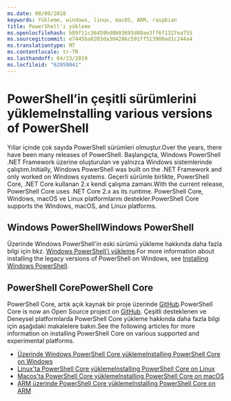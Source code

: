 ```yaml
---
ms.date: 08/09/2018
keywords: Yükleme, windows, linux, macOS, ARM, raspbian
title: PowerShell'i yükleme
ms.openlocfilehash: b89f11c36459bd0b03693d89ae3ff6f1327ea755
ms.sourcegitcommit: e7445ba8203da304286c591ff513900ad1c244a4
ms.translationtype: MT
ms.contentlocale: tr-TR
ms.lasthandoff: 04/23/2019
ms.locfileid: "62059041"
---
```

# <a name="installing-various-versions-of-powershell"></a><span data-ttu-id="b33a2-103">PowerShell’in çeşitli sürümlerini yükleme</span><span class="sxs-lookup"><span data-stu-id="b33a2-103">Installing various versions of PowerShell</span></span>

<span data-ttu-id="b33a2-104">Yıllar içinde çok sayıda PowerShell sürümleri olmuştur.</span><span class="sxs-lookup"><span data-stu-id="b33a2-104">Over the years, there have been many releases of PowerShell.</span></span> <span data-ttu-id="b33a2-105">Başlangıçta, Windows PowerShell .NET Framework üzerine oluşturulan ve yalnızca Windows sistemlerinde çalıştım.</span><span class="sxs-lookup"><span data-stu-id="b33a2-105">Initially, Windows PowerShell was built on the .NET Framework and only worked on Windows systems.</span></span> <span data-ttu-id="b33a2-106">Geçerli sürümle birlikte, PowerShell Core, .NET Core kullanan 2.x kendi çalışma zamanı.</span><span class="sxs-lookup"><span data-stu-id="b33a2-106">With the current release, PowerShell Core uses .NET Core 2.x as its runtime.</span></span> <span data-ttu-id="b33a2-107">PowerShell Core, Windows, macOS ve Linux platformlarını destekler.</span><span class="sxs-lookup"><span data-stu-id="b33a2-107">PowerShell Core supports the Windows, macOS, and Linux platforms.</span></span>

## <a name="windows-powershell"></a><span data-ttu-id="b33a2-108">Windows PowerShell</span><span class="sxs-lookup"><span data-stu-id="b33a2-108">Windows PowerShell</span></span>

<span data-ttu-id="b33a2-109">Üzerinde Windows PowerShell'in eski sürümü yükleme hakkında daha fazla bilgi için bkz. [Windows PowerShell'i yükleme](installing-windows-powershell.md).</span><span class="sxs-lookup"><span data-stu-id="b33a2-109">For more information about installing the legacy versions of PowerShell on Windows, see [Installing Windows PowerShell](installing-windows-powershell.md).</span></span>

## <a name="powershell-core"></a><span data-ttu-id="b33a2-110">PowerShell Core</span><span class="sxs-lookup"><span data-stu-id="b33a2-110">PowerShell Core</span></span>

<span data-ttu-id="b33a2-111">PowerShell Core, artık açık kaynak bir proje üzerinde [GitHub](https://github.com/powershell/powershell).</span><span class="sxs-lookup"><span data-stu-id="b33a2-111">PowerShell Core is now an Open Source project on [GitHub](https://github.com/powershell/powershell).</span></span>
<span data-ttu-id="b33a2-112">Çeşitli desteklenen ve Deneysel platformlarda PowerShell Core yükleme hakkında daha fazla bilgi için aşağıdaki makalelere bakın.</span><span class="sxs-lookup"><span data-stu-id="b33a2-112">See the following articles for more information on installing PowerShell Core on various supported and experimental platforms.</span></span>

- [<span data-ttu-id="b33a2-113">Üzerinde Windows PowerShell Core yükleme</span><span class="sxs-lookup"><span data-stu-id="b33a2-113">Installing PowerShell Core on Windows</span></span>](Installing-PowerShell-Core-on-Windows.md)
- [<span data-ttu-id="b33a2-114">Linux'ta PowerShell Core yükleme</span><span class="sxs-lookup"><span data-stu-id="b33a2-114">Installing PowerShell Core on Linux</span></span>](Installing-PowerShell-Core-on-Linux.md)
- [<span data-ttu-id="b33a2-115">Macos'ta PowerShell Core yükleme</span><span class="sxs-lookup"><span data-stu-id="b33a2-115">Installing PowerShell Core on macOS</span></span>](Installing-PowerShell-Core-on-macOS.md)
- [<span data-ttu-id="b33a2-116">ARM üzerinde PowerShell Core yükleme</span><span class="sxs-lookup"><span data-stu-id="b33a2-116">Installing PowerShell Core on ARM</span></span>](PowerShell-Core-on-ARM.md)
